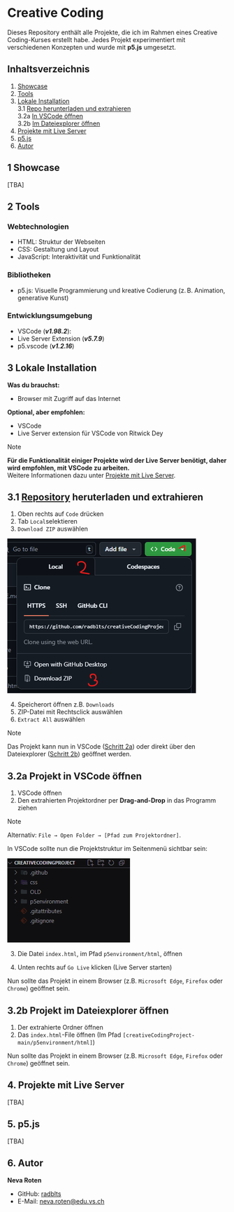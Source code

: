 # Creative Coding

Dieses Repository enthält alle Projekte, die ich im Rahmen eines Creative Coding-Kurses erstellt habe. Jedes Projekt experimentiert mit verschiedenen Konzepten und wurde mit **p5.js** umgesetzt.

## Inhaltsverzeichnis

1. [Showcase](#1-showcase)
2. [Tools]()
3. [Lokale Installation](#2-lokale-installation)\
   3.1 [Repo herunterladen und extrahieren](#21-github-repo-heruterladen-und-extrahieren)\
   3.2a [In VSCode öffnen](#22a-projekt-in-vscode-öffnen)\
   3.2b [Im Dateiexplorer öffnen](#22b-projekt-im-dateiexplorer-öffnen)
4. [Projekte mit Live Server](#3-projekte-mit-live-server)
5. [p5.js](#4-p5js)
6. [Autor](#5-autor)

## 1 Showcase
[TBA]

## 2 Tools

### Webtechnologien
- HTML: Struktur der Webseiten
- CSS: Gestaltung und Layout
- JavaScript: Interaktivität und Funktionalität

### Bibliotheken
- p5.js: Visuelle Programmierung und kreative Codierung (z. B. Animation, generative Kunst)

### Entwicklungsumgebung
- VSCode (***v1.98.2***):
- Live Server Extension (***v5.7.9***)
- p5.vscode (***v1.2.16***)

## 3 Lokale Installation

**Was du brauchst:**

- Browser mit Zugriff auf das Internet

**Optional, aber empfohlen:**

- VSCode
- Live Server extension für VSCode von Ritwick Dey

> [!NOTE]
> **Für die Funktionalität einiger Projekte wird der Live Server benötigt, daher wird empfohlen, mit VSCode zu arbeiten.** \
> Weitere Informationen dazu unter [Projekte mit Live Server]().

## 3.1 [Repository](https://github.com/radblts/creativeCoding) heruterladen und extrahieren

1. Oben rechts auf `Code` drücken
2. Tab `Local`selektieren
3. `Download ZIP` auswählen

![Bild](assets/img1.png)

4. Speicherort öffnen z.B. `Downloads`
5. ZIP-Datei mit Rechtsclick auswählen
6. `Extract All` auswählen

> [!NOTE]
>Das Projekt kann nun in VSCode ([Schritt 2a](#32a-projekt-in-vscode-öffnen)) oder direkt über den Dateiexplorer ([Schritt 2b](#32b-projekt-im-dateiexplorer-öffnen)) geöffnet werden. 

## 3.2a Projekt in VSCode öffnen

1. VSCode öffnen
2. Den extrahierten Projektordner per **Drag-and-Drop** in das Programm ziehen

> [!NOTE]
> Alternativ: `File → Open Folder → [Pfad zum Projektordner]`.

In VSCode sollte nun die Projektstruktur im Seitenmenü sichtbar sein:

![Bild](assets/img2.png)

3. Die Datei `index.html`, im Pfad `p5environment/html`, öffnen

4. Unten rechts auf `Go Live` klicken (Live Server starten)

Nun sollte das Projekt in einem Browser (z.B. `Microsoft Edge`, `Firefox` oder `Chrome`) geöffnet sein.

## 3.2b Projekt im Dateiexplorer öffnen

1. Der extrahierte Ordner öffnen
2. Das `index.html`-File öffnen (Im Pfad `[creativeCodingProject-main/p5environment/html]`)

Nun sollte das Projekt in einem Browser (z.B. `Microsoft Edge`, `Firefox` oder `Chrome`) geöffnet sein.


## 4. Projekte mit Live Server
[TBA]

## 5. p5.js
[TBA]

## 6. Autor

**Neva Roten**

- GitHub: [radblts](https://github.com/radblts)
- E-Mail: neva.roten@edu.vs.ch
